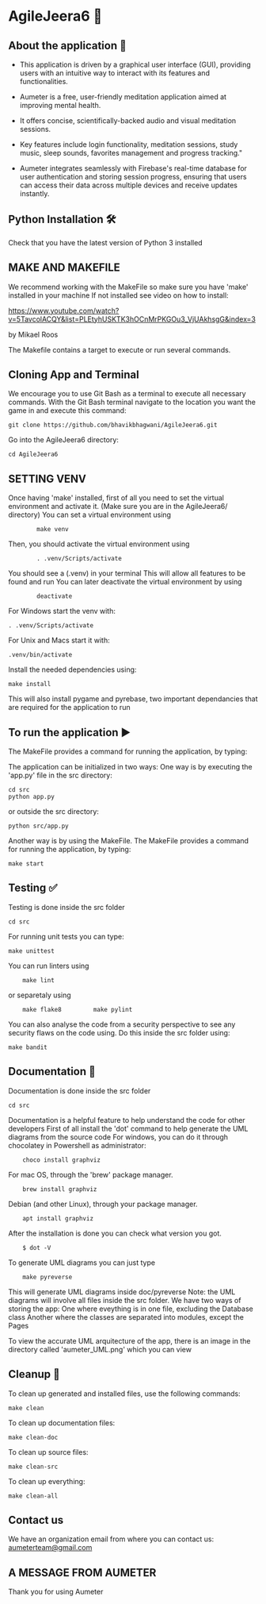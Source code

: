 # AgileJeera6 🚀

## About the application 📱
- This application is driven by a graphical user interface (GUI), providing users with an intuitive way to interact with its features and functionalities.

- Aumeter is a free, user-friendly meditation application aimed at improving mental health.

- It offers concise, scientifically-backed audio and visual meditation sessions.

- Key features include login functionality, meditation sessions, study music,  sleep sounds, favorites management and progress tracking."

- Aumeter integrates seamlessly with Firebase's real-time database for user authentication and storing session progress, ensuring that users can access their data across multiple devices and receive updates instantly.

## Python Installation 🛠️
Check that you have the latest version of Python 3 installed

## MAKE AND MAKEFILE

We recommend working with the MakeFile so make sure you have 'make' installed in your machine
If not installed see video on how to install:

https://www.youtube.com/watch?v=5TavcolACQY&list=PLEtyhUSKTK3hOCnMrPKGOu3_VjUAkhsgG&index=3

by Mikael Roos

The Makefile contains a target to execute or run several commands.

## Cloning App and Terminal

We encourage you to use Git Bash as a terminal to execute all necessary commands. 
With the Git Bash terminal navigate to the location you want the game in and execute this command:

    git clone https://github.com/bhavikbhagwani/AgileJeera6.git



Go into the AgileJeera6 directory:

    cd AgileJeera6 

## SETTING VENV

Once having 'make' installed, first of all you need to set the virtual environment and activate it. 
(Make sure you are in the AgileJeera6/ directory)
You can set a virtual environment using 

            make venv

Then, you should activate the virtual environment using

            . .venv/Scripts/activate

You should see a (.venv) in your terminal
This will allow all features to be found and run
You can later deactivate the virtual environment by using

            deactivate

For Windows start the venv with:

    . .venv/Scripts/activate

For Unix and Macs start it with:

    .venv/bin/activate

Install the needed dependencies using: 

    make install

This will also install pygame and pyrebase, two important
dependancies that are required for the application to run


## To run the application ▶️
The MakeFile provides a command for running the application, by typing:

The application can be initialized in two ways:
One way is by executing the 'app.py' file in the src directory:

    cd src
    python app.py

or outside the src directory:

    python src/app.py

Another way is by using the MakeFile. The MakeFile provides a
command for running the application, by typing:

    make start

## Testing ✅
Testing is done inside the src folder

    cd src

For running unit tests you can type:

    make unittest

You can run linters using

        make lint

or separetaly using

        make flake8         make pylint

You can also analyse the code from a security perspective to see
any security flaws on the code using. Do this inside the src folder using:

    make bandit

## Documentation 📄
Documentation is done inside the src folder

    cd src
    
Documentation is a helpful feature to help understand the code for other developers
First of all install the 'dot' command  to help generate the UML diagrams from the source code
For windows, you can do it through chocolatey in Powershell as administrator:

        choco install graphviz

For mac OS, through the 'brew' package manager.

        brew install graphviz

Debian (and other Linux), through your package manager.

        apt install graphviz

After the installation is done you can check what version you got.

        $ dot -V

To generate UML diagrams you can just type

        make pyreverse

This will generate UML diagrams inside doc/pyreverse
Note: the UML diagrams will involve all files inside the src folder.
We have two ways of storing the app:
One where eveything is in one file, excluding the Database class
Another where the classes are separated into modules, except the Pages

To view the accurate UML arquitecture of the app, there is an image in
the directory called 'aumeter_UML.png' which you can view

## Cleanup 🧹

To clean up generated and installed files, use the following commands:

    make clean

To clean up documentation files:

    make clean-doc

To clean up source files:

    make clean-src

To clean up everything:

    make clean-all

## Contact us
We have an organization email from where you can contact us:
        aumeterteam@gmail.com

## A MESSAGE FROM AUMETER
Thank you for using Aumeter